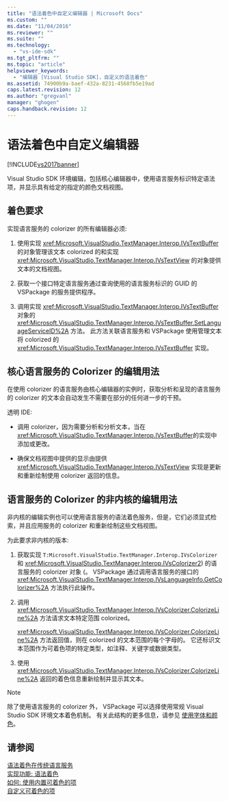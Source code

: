```yaml
---
title: "语法着色中自定义编辑器 | Microsoft Docs"
ms.custom: ""
ms.date: "11/04/2016"
ms.reviewer: ""
ms.suite: ""
ms.technology: 
  - "vs-ide-sdk"
ms.tgt_pltfrm: ""
ms.topic: "article"
helpviewer_keywords: 
  - "编辑器 [Visual Studio SDK]，自定义的语法着色"
ms.assetid: 74900b9a-baef-432a-8231-4568fb5e19ad
caps.latest.revision: 12
ms.author: "gregvanl"
manager: "ghogen"
caps.handback.revision: 12
---
```

# 语法着色中自定义编辑器
[!INCLUDE[vs2017banner](../code-quality/includes/vs2017banner.md)]

Visual Studio SDK 环境编辑，包括核心编辑器中，使用语言服务标识特定语法项，并显示具有给定的指定的颜色文档视图。  
  
## 着色要求  
 实现语言服务的 colorizer 的所有编辑器必须:  
  
1.  使用实现 <xref:Microsoft.VisualStudio.TextManager.Interop.IVsTextBuffer> 的对象管理该文本 colorized 的和实现 <xref:Microsoft.VisualStudio.TextManager.Interop.IVsTextView> 的对象提供文本的文档视图。  
  
2.  获取一个接口特定语言服务通过查询使用的语言服务标识的 GUID 的 VSPackage 的服务提供程序。  
  
3.  调用实现 <xref:Microsoft.VisualStudio.TextManager.Interop.IVsTextBuffer>对象的 <xref:Microsoft.VisualStudio.TextManager.Interop.IVsTextBuffer.SetLanguageServiceID%2A> 方法。  此方法关联语言服务和 VSPackage 使用管理文本将 colorized 的 <xref:Microsoft.VisualStudio.TextManager.Interop.IVsTextBuffer> 实现。  
  
## 核心语言服务的 Colorizer 的编辑用法  
 在使用 colorizer 的语言服务由核心编辑器的实例时，获取分析和呈现的语言服务的 colorizer 的文本会自动发生不需要在部分的任何进一步的干预。  
  
 透明 IDE:  
  
-   调用 colorizer，因为需要分析和分析文本，当在 <xref:Microsoft.VisualStudio.TextManager.Interop.IVsTextBuffer>的实现中添加或更改。  
  
-   确保文档视图中提供的显示由提供 <xref:Microsoft.VisualStudio.TextManager.Interop.IVsTextView> 实现是更新和重新绘制使用 colorizer 返回的信息。  
  
## 语言服务的 Colorizer 的非内核的编辑用法  
 非内核的编辑实例也可以使用语言服务的语法着色服务，但是，它们必须显式检索，并且应用服务的 colorizer 和重新绘制这些文档视图。  
  
 为此要求非内核的版本:  
  
1.  获取实现 `T:Microsoft.VisualStudio.TextManager.Interop.IVsColorizer` 和 <xref:Microsoft.VisualStudio.TextManager.Interop.IVsColorizer2>\) 的语言服务的 colorizer 对象 \(。  VSPackage 通过调用语言服务的接口的 <xref:Microsoft.VisualStudio.TextManager.Interop.IVsLanguageInfo.GetColorizer%2A> 方法执行此操作。  
  
2.  调用 <xref:Microsoft.VisualStudio.TextManager.Interop.IVsColorizer.ColorizeLine%2A> 方法请求文本特定范围 colorized。  
  
     <xref:Microsoft.VisualStudio.TextManager.Interop.IVsColorizer.ColorizeLine%2A> 方法返回值，则在 colorized 的文本范围的每个字母的。  它还标识文本范围作为可着色项的特定类型，如注释、关键字或数据类型。  
  
3.  使用 <xref:Microsoft.VisualStudio.TextManager.Interop.IVsColorizer.ColorizeLine%2A> 返回的着色信息重新绘制并显示其文本。  
  
> [!NOTE]
>  除了使用语言服务的 colorizer 外， VSPackage 可以选择使用常规 Visual Studio SDK 环境文本着色机制。  有关此结构的更多信息，请参见 [使用字体和颜色](../extensibility/using-fonts-and-colors.md)。  
  
## 请参阅  
 [语法着色在传统语言服务](../extensibility/internals/syntax-coloring-in-a-legacy-language-service.md)   
 [实现功能: 语法着色](../extensibility/internals/implementing-syntax-coloring.md)   
 [如何: 使用内置可着色的项](../extensibility/internals/how-to-use-built-in-colorable-items.md)   
 [自定义可着色的项](../extensibility/internals/custom-colorable-items.md)